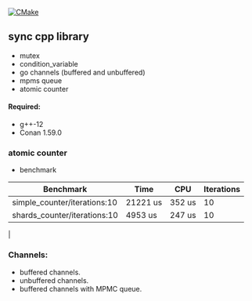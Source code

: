 [![CMake](https://github.com/k-morozov/sync_cpp/actions/workflows/cmake.yaml/badge.svg)](https://github.com/k-morozov/sync_cpp/actions/workflows/cmake.yaml)
## sync cpp library

- mutex
- condition_variable
- go channels (buffered and unbuffered)
- mpms queue
- atomic counter

#### Required:
- g++-12
- Conan 1.59.0

### atomic counter
-  benchmark

| Benchmark                    | Time     | CPU    | Iterations |
|------------------------------|----------|--------|------------|
| simple_counter/iterations:10 | 21221 us | 352 us | 10         |
| shards_counter/iterations:10 | 4953 us  | 247 us | 10         |
|

### Channels:
- buffered channels.
- unbuffered channels.
- buffered channels with MPMC queue.